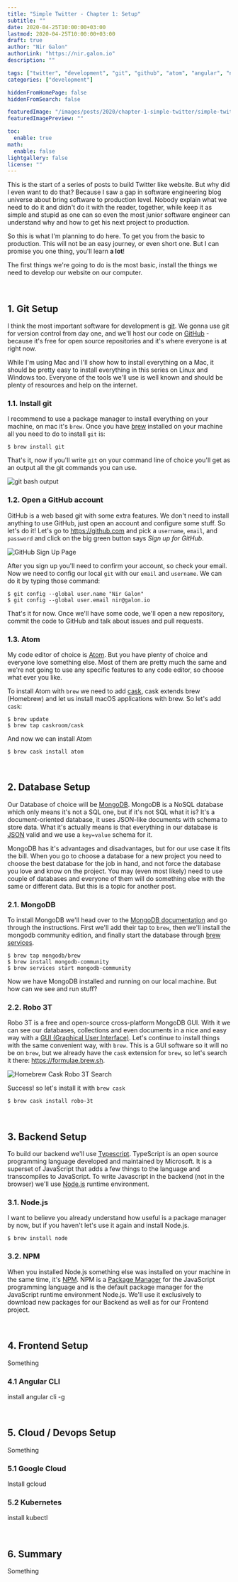 ```yaml
---
title: "Simple Twitter - Chapter 1: Setup"
subtitle: ""
date: 2020-04-25T10:00:00+03:00
lastmod: 2020-04-25T10:00:00+03:00
draft: true
author: "Nir Galon"
authorLink: "https://nir.galon.io"
description: ""

tags: ["twitter", "development", "git", "github", "atom", "angular", "node.js", "monogodb", "robo 3t", "gcloud", "kubectl", "brew"]
categories: ["development"]

hiddenFromHomePage: false
hiddenFromSearch: false

featuredImage: "/images/posts/2020/chapter-1-simple-twitter/simple-twitter-cover.webp"
featuredImagePreview: ""

toc:
  enable: true
math:
  enable: false
lightgallery: false
license: ""
---
```


This is the start of a series of posts to build Twitter like website. But why did I even want to do that? Because I saw a gap in software engineering blog universe about bring software to production level. Nobody explain what we need to do it and didn't do it with the reader, together, while keep it as simple and stupid as one can so even the most junior software engineer can understand why and how to get his next project to production.

So this is what I'm planning to do here. To get you from the basic to production. This will not be an easy journey, or even short one. But I can promise you one thing, you'll learn **a lot**!

The first things we're going to do is the most basic, install the things we need to develop our website on our computer.

&nbsp;

## 1. Git Setup

I think the most important software for development is [git](https://git-scm.com/). We gonna use git for version control from day one, and we'll host our code on [GitHub](https://github.com/) - because it's free for open source repositories and it's where everyone is at right now.

While I'm using Mac and I'll show how to install everything on a Mac, it should be pretty easy to install everything in this series on Linux and Windows too. Everyone of the tools we'll use is well known and should be plenty of resources and help on the internet.

### 1.1. Install git

I recommend to use a package manager to install everything on your machine, on mac it's `brew`. Once you have [brew](https://brew.sh/) installed on your machine all you need to do to install `git` is:

```shell
$ brew install git
```

That's it, now if you'll write `git` on your command line of choice you'll get as an output all the git commands you can use.

![git bash output](/images/posts/2020/chapter-1-simple-twitter/macbook_git_installed.webp "git bash output")

### 1.2. Open a GitHub account

GitHub is a web based git with some extra features. We don't need to install anything to use GitHub, just open an account and configure some stuff. So let's do it! Let's go to https://github.com and pick a `username`, `email`, and `password` and click on the big green button says *Sign up for GitHub*.

![GitHub Sign Up Page](/images/posts/2020/chapter-1-simple-twitter/github_sign_up_page.webp "GitHub Sign Up Page")

After you sign up you'll need to confirm your account, so check your email. Now we need to config our local `git` with our `email` and `username`. We can do it by typing those command:

```shell
$ git config --global user.name "Nir Galon"
$ git config --global user.email nir@galon.io
```

That's it for now. Once we'll have some code, we'll open a new repository, commit the code to GitHub and talk about issues and pull requests.

### 1.3. Atom

My code editor of choice is [Atom](https://atom.io/). But you have plenty of choice and everyone love something else. Most of them are pretty much the same and we're not going to use any specific features to any code editor, so choose what ever you like.

To install Atom with `brew` we need to add [cask](https://github.com/Homebrew/homebrew-cask), cask extends brew (Homebrew) and let us install macOS applications with brew. So let's add `cask`:

```shell
$ brew update
$ brew tap caskroom/cask
```

And now we can install Atom

```shell
$ brew cask install atom
```

&nbsp;

## 2. Database Setup

Our Database of choice will be [MongoDB](https://www.mongodb.com/). MongoDB is a NoSQL database which only means it's not a SQL one, but if it's not SQL what it is? It's a document-oriented database, it uses JSON-like documents with schema to store data. What it's actually means is that everything in our database is [JSON](https://www.json.org/) valid and we use a `key=value` schema for it.

MongoDB has it's advantages and disadvantages, but for our use case it fits the bill. When you go to choose a database for a new project you need to choose the best database for the job in hand, and not force the database you love and know on the project. You may (even most likely) need to use couple of databases and everyone of them will do something else with the same or different data. But this is a topic for another post.

### 2.1. MongoDB

To install MongoDB we'll head over to the [MongoDB documentation](https://docs.mongodb.com/manual/tutorial/install-mongodb-on-os-x) and go through the instructions. First we'll add their tap to `brew`, then we'll install the mongodb community edition, and finally start the database through [brew services](https://github.com/Homebrew/homebrew-services).

```shell
$ brew tap mongodb/brew
$ brew install mongodb-community
$ brew services start mongodb-community
```

Now we have MongoDB installed and running on our local machine. But how can we see and run stuff?

### 2.2. Robo 3T

Robo 3T is a free and open-source cross-platform MongoDB GUI. With it we can see our databases, collections and even documents in a nice and easy way with a [GUI (Graphical User Interface)](https://en.wikipedia.org/wiki/Graphical_user_interface). Let's continue to install things with the same convenient way, with `brew`. This is a GUI software so it will no be on `brew`, but we already have the `cask` extension for `brew`, so let's search it there: https://formulae.brew.sh.

![Homebrew Cask Robo 3T Search](/images/posts/2020/chapter-1-simple-twitter/homebrew-cask.webp "Homebrew Cask Robo 3T Search")

Success! so let's install it with `brew cask`

```shell
$ brew cask install robo-3t
```

&nbsp;

## 3. Backend Setup

To build our backend we'll use [Typescript](https://www.typescriptlang.org/). TypeScript is an open source programming language developed and maintained by Microsoft. It is a superset of JavaScript that adds a few things to the language and transcompiles to JavaScript. To write Javascript in the backend (not in the browser) we'll use [Node.js](https://nodejs.org/en/) runtime environment.

### 3.1. Node.js

I want to believe you already understand how useful is a package manager by now, but if you haven't let's use it again and install Node.js.

```shell
$ brew install node
```

### 3.2. NPM

When you installed Node.js something else was installed on your machine in the same time, it's [NPM](https://www.npmjs.com/). NPM is a [Package Manager](https://en.wikipedia.org/wiki/Package_manager) for the JavaScript programming language and is the default package manager for the JavaScript runtime environment Node.js. We'll use it exclusively to download new packages for our Backend as well as for our Frontend project.

&nbsp;

## 4. Frontend Setup

Something

### 4.1 Angular CLI

install angular cli -g

&nbsp;

## 5. Cloud / Devops Setup

Something

### 5.1 Google Cloud

Install gcloud

### 5.2 Kubernetes

install kubectl

&nbsp;

## 6. Summary

Something
